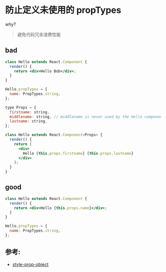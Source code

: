 # 防止定义未使用的 propTypes

why?

> 避免代码冗余浪费性能

## bad

```jsx
class Hello extends React.Component {
  render() {
    return <div>Hello Bob</div>;
  }
}

Hello.propTypes = {
  name: PropTypes.string,
};

type Props = {
  firstname: string,
  middlename: string, // middlename is never used by the Hello component
  lastname: string,
};

class Hello extends React.Component<Props> {
  render() {
    return (
      <div>
        Hello {this.props.firstname} {this.props.lastname}
      </div>
    );
  }
}
```

## good

```jsx
class Hello extends React.Component {
  render() {
    return <div>Hello {this.props.name}</div>;
  }
}

Hello.propTypes = {
  name: PropTypes.string,
};
```

## 参考:

- [style-prop-object](https://github.com/jsx-eslint/eslint-plugin-react/blob/c42b624d0fb9ad647583a775ab9751091eec066f/docs/rules/style-prop-object)
